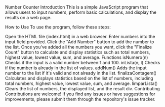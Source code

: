 Number Counter
Introduction
This is a simple JavaScript program that allows users to input numbers, perform basic calculations, and display the results on a web page.

How to Use
To use the program, follow these steps:

Open the HTML file (index.html) in a web browser.
Enter numbers into the input field provided.
Click the "Add Number" button to add the number to the list.
Once you've added all the numbers you want, click the "Finalize Count" button to calculate and display statistics such as total numbers, highest value, lowest value, sum, and average.
Functions
isNumero(n)
Checks if the input is a valid number between 1 and 100.
inLista(n, l)
Checks if the number is already in the list of values.
addNum()
Adds the input number to the list if it's valid and not already in the list.
finalizaContagem()
Calculates and displays statistics based on the list of numbers, including total numbers, highest value, lowest value, sum, and average.
limparLista()
Clears the list of numbers, the displayed list, and the result div.
Contributing
Contributions are welcome! If you find any issues or have suggestions for improvements, please submit them through the repository's issue tracker.
